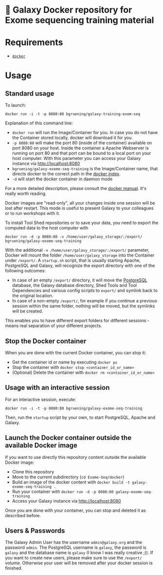 :whale: Galaxy Docker repository for Exome sequencing training material
====

# Requirements

- [`docker`](https://docs.docker.com/installation/)

# Usage

## Standard usage

To launch:

```
docker run -i -t -p 8080:80 bgruening/galaxy-training-exom-seq
```

Explanation of this command line:

- `docker run` will run the Image/Container for you.
  In case you do not have the Container stored locally, docker will download it
  for you.
- `-p 8080:80` will make the port 80 (inside of the container) available on
port 8080 on your host.
  Inside the container a Apache Webserver is running on port 80 and that port
  can be bound to a local port on your host computer. With this parameter you
  can access your Galaxy instance via [http://localhost:8080](http://localhost:8080)
- `bgruening/galaxy-exome-seq-training` is the Image/Container name,
that directs docker to the correct path in the [docker index](https://index.docker.io/u/bgruening/galaxy-exome-seq-training/).
- `-d` will start the docker container in daemon mode

For a more detailed description, please consult
the [docker manual](http://docs.docker.io/). It's really worth reading.

Docker images are "read-only", all your changes inside one session will be lost
after restart. This mode is useful to present Galaxy to your colleagues or to
run workshops with it.

To install Tool Shed repositories or to save your data, you need to export the
computed data to the host computer with

```
docker run -d -p 8080:80 -v /home/user/galaxy_storage/:/export/ bgruening/galaxy-exome-seq-training
```

With the additional `-v /home/user/galaxy_storage/:/export/` parameter, Docker
will mount the folder `/home/user/galaxy_storage` into the Container under
`/export/`. A `startup.sh` script, that is usually starting Apache, PostgreSQL
and Galaxy, will recognize the export directory with one of the following outcomes:

- In case of an empty `/export/` directory, it will move the
[PostgreSQL](http://www.postgresql.org/) database, the Galaxy database directory,
Shed Tools and Tool Dependencies and various config scripts to `export/` and
symlink back to the original location.
- In case of a non-empty `/export/`, for example if you continue a previous
session within the same folder, nothing will be moved, but the symlinks will be
created.

This enables you to have different export folders for different sessions - means
real separation of your different projects.

## Stop the Docker container

When you are done with the current Docker container, you can stop it:

- Get the container id or name by executing `docker ps`
- Stop the container with `docker stop <container_id_or_name>`
- (Optional) Delete the container with `docker rm <container_id_or_name>`

## Usage with an interactive session

For an interactive session, execute:

```
docker run -i -t -p 8080:80 bgruening/galaxy-exome-seq-training
```

Then, run the `startup` script by your own, to start PostgreSQL, Apache and Galaxy.

## Launch the Docker container outside the available Docker image

If you want to use directly this repository content outside the available Docker
image:

- Clone this repository
- Move to the current subdirectory (`cd Exome-Seq/docker`)
- Build an image of the docker content with `docker build -t galaxy-exome-seq-training .`
- Run your container with `docker run -d -p 8080:80 galaxy-exome-seq-training`
- Access your Galaxy instance via [http://localhost:8080](http://localhost:8080)

Once you are done with your container, you can stop and deleted it as described
before.

## Users & Passwords

The Galaxy Admin User has the username `admin@galaxy.org` and the password `admin`.
The PostgreSQL username is `galaxy`, the password is `galaxy` and the database
name is `galaxy` (I know I was really creative ;)).
If you want to create new users, please make sure to use the `/export/` volume.
Otherwise your user will be removed after your docker session is finished.
